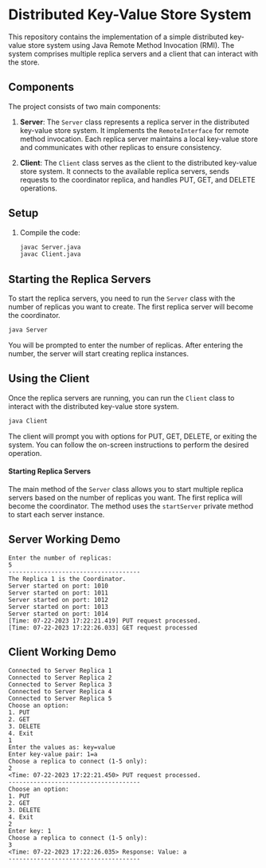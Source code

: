 # Distributed Key-Value Store System 

This repository contains the implementation of a simple distributed key-value store system using Java Remote Method Invocation (RMI). The system comprises multiple replica servers and a client that can interact with the store.

## Components

The project consists of two main components:

1. **Server**: The `Server` class represents a replica server in the distributed key-value store system. It implements the `RemoteInterface` for remote method invocation. Each replica server maintains a local key-value store and communicates with other replicas to ensure consistency.

2. **Client**: The `Client` class serves as the client to the distributed key-value store system. It connects to the available replica servers, sends requests to the coordinator replica, and handles PUT, GET, and DELETE operations.

## Setup

1. Compile the code:

   ```bash
   javac Server.java
   javac Client.java
   ```

## Starting the Replica Servers

To start the replica servers, you need to run the `Server` class with the number of replicas you want to create. The first replica server will become the coordinator.

```bash
java Server
```

You will be prompted to enter the number of replicas. After entering the number, the server will start creating replica instances.

## Using the Client

Once the replica servers are running, you can run the `Client` class to interact with the distributed key-value store system.

```bash
java Client
```

The client will prompt you with options for PUT, GET, DELETE, or exiting the system. You can follow the on-screen instructions to perform the desired operation.


#### Starting Replica Servers

The main method of the `Server` class allows you to start multiple replica servers based on the number of replicas you want. The first replica will become the coordinator. The method uses the `startServer` private method to start each server instance.

## Server Working Demo

```
Enter the number of replicas:
5
-------------------------------------
The Replica 1 is the Coordinator.
Server started on port: 1010
Server started on port: 1011
Server started on port: 1012
Server started on port: 1013
Server started on port: 1014
[Time: 07-22-2023 17:22:21.419] PUT request processed.
[Time: 07-22-2023 17:22:26.033] GET request processed
```

## Client Working Demo

```
Connected to Server Replica 1
Connected to Server Replica 2
Connected to Server Replica 3
Connected to Server Replica 4
Connected to Server Replica 5
Choose an option:
1. PUT
2. GET
3. DELETE
4. Exit
1
Enter the values as: key=value
Enter key-value pair: 1=a
Choose a replica to connect (1-5 only):
2
<Time: 07-22-2023 17:22:21.450> PUT request processed.
-------------------------------------
Choose an option:
1. PUT
2. GET
3. DELETE
4. Exit
2
Enter key: 1
Choose a replica to connect (1-5 only):
3
<Time: 07-22-2023 17:22:26.035> Response: Value: a
-------------------------------------
```